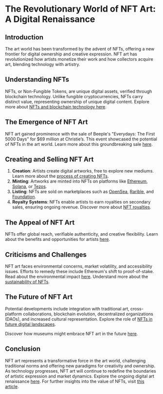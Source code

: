 # The Revolutionary World of NFT Art: A Digital Renaissance

## Introduction

The art world has been transformed by the advent of NFTs, offering a new frontier for digital ownership and creative expression. NFT art has revolutionized how artists monetize their work and how collectors acquire art, blending technology with artistry.

## Understanding NFTs

NFTs, or Non-Fungible Tokens, are unique digital assets, verified through blockchain technology. Unlike fungible cryptocurrencies, NFTs carry distinct value, representing ownership of unique digital content. Explore more about [NFTs and blockchain technology here](https://ethereum.org/en/nft/).

## The Emergence of NFT Art

NFT art gained prominence with the sale of Beeple's "Everydays: The First 5000 Days" for $69 million at Christie’s. This event showcased the potential of NFTs in the art world. Learn more about this groundbreaking sale [here](https://www.christies.com/features/What-is-an-NFT-Why-did-Beeple-sell-for-69-million-11510-7.aspx).

## Creating and Selling NFT Art

1. **Creation**: Artists create digital artworks, free to explore new mediums. Learn more about the [process of creating NFTs](https://www.license-token.com/wiki/how-to-create-an-nft).
2. **Minting**: Artworks are minted into NFTs on platforms like [Ethereum](https://ethereum.org/en/), [Solana](https://solana.com/), or [Tezos](https://tezos.com/).
3. **Listing**: NFTs are sold on marketplaces such as [OpenSea](https://opensea.io/), [Rarible](https://rarible.com/), and [Foundation](https://foundation.app/).
4. **Royalty Systems**: NFTs enable artists to earn royalties on secondary sales, ensuring ongoing revenue. Discover more about [NFT royalties](https://www.license-token.com/wiki/nft-royalties).

## The Appeal of NFT Art

NFTs offer global reach, verifiable authenticity, and creative flexibility. Learn about the benefits and opportunities for artists [here](https://nftnow.com/).

## Criticisms and Challenges

NFT art faces environmental concerns, market volatility, and accessibility issues. Efforts to remedy these include Ethereum's shift to proof-of-stake. Read about the environmental impact [here](https://ethereum.org/en/energy-consumption/). Understand more about the [sustainability of NFTs](https://www.license-token.com/wiki/nft-sustainability).

## The Future of NFT Art

Potential developments include integration with traditional art, cross-platform collaborations, blockchain evolution, decentralized organizations (DAOs), and increased cultural representation. Explore the role of [NFTs in future digital landscapes](https://www.license-token.com/wiki/nft-future-predictions).

Discover how museums might embrace NFT art in the future [here](https://www.artnews.com/art-news/news/the-met-british-museum-other-museums-are-exploring-nfts-1234584189/).

## Conclusion

NFT art represents a transformative force in the art world, challenging traditional norms and offering new paradigms for creativity and ownership. As technology progresses, NFT art will continue to redefine the boundaries of artistic expression and market dynamics. Explore the ongoing digital art renaissance [here](https://www.forbes.com/sites/qai/2021/09/01/what-are-nfts-a-guide-for-art-outside-the-box/?sh=3c2b059474e7). For further insights into the value of NFTs, visit [this article](https://www.license-token.com/wiki/why-are-nf-ts-valuable).